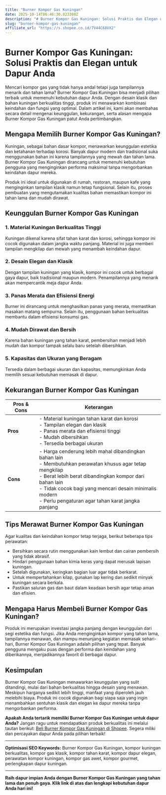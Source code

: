 ```yaml
---
title: "Burner Kompor Gas Kuningan"
date: 2025-10-14T06:46:30.823388Z
description: "# Burner Kompor Gas Kuningan: Solusi Praktis dan Elegan untuk Dapur Anda..."
slug: "burner-kompor-gas-kuningan"
affiliate_url: "https://s.shopee.co.id/7V44C68VX2"
---
```

# Burner Kompor Gas Kuningan: Solusi Praktis dan Elegan untuk Dapur Anda

Mencari kompor gas yang tidak hanya andal tetapi juga tampilannya menarik dan tahan lama? Burner Kompor Gas Kuningan bisa menjadi pilihan terbaik untuk memenuhi kebutuhan dapur Anda. Dengan desain klasik dan bahan kuningan berkualitas tinggi, produk ini menawarkan kombinasi keindahan dan fungsi yang optimal. Dalam artikel ini, kami akan membahas secara detail mengenai keunggulan, kekurangan, serta alasan mengapa Burner Kompor Gas Kuningan patut Anda pertimbangkan.

## Mengapa Memilih Burner Kompor Gas Kuningan?

Kuningan, sebagai bahan dasar kompor, menawarkan keunggulan estetika dan ketahanan terhadap korosi. Banyak dapur modern dan tradisional suka menggunakan bahan ini karena tampilannya yang mewah dan tahan lama. Burner Kompor Gas Kuningan dirancang untuk memenuhi kebutuhan pengguna yang menginginkan performa maksimal tanpa mengorbankan keindahan dapur mereka.

Produk ini ideal untuk digunakan di rumah, restoran, maupun kafe yang menginginkan tampilan klasik namun tetap fungsional. Selain itu, proses pembuatan yang mengutamakan kualitas bahan memastikan kompor ini tahan lama dan mudah dirawat.

## Keunggulan Burner Kompor Gas Kuningan

### 1. Material Kuningan Berkualitas Tinggi

Kuningan dikenal karena sifat tahan karat dan korosi, sehingga kompor ini cocok digunakan dalam jangka waktu panjang. Material ini juga memberi tampilan mengkilap dan mewah yang menambah keindahan dapur.

### 2. Desain Elegan dan Klasik

Dengan tampilan kuningan yang klasik, kompor ini cocok untuk berbagai gaya dapur, baik tradisional maupun modern. Penampilannya yang menarik akan mempercantik meja dapur Anda.

### 3. Panas Merata dan Efisiensi Energi

Burner ini dirancang untuk menghasilkan panas yang merata, memastikan masakan matang sempurna. Selain itu, penggunaan bahan berkualitas membantu dalam efisiensi konsumsi gas.

### 4. Mudah Dirawat dan Bersih

Karena bahan kuningan yang tahan karat, pembersihan menjadi lebih mudah dan kompor tampak selalu baru setelah dibersihkan.

### 5. Kapasitas dan Ukuran yang Beragam

Tersedia dalam berbagai ukuran dan kapasitas, memungkinkan Anda memilih sesuai kebutuhan memasak di dapur.

## Kekurangan Burner Kompor Gas Kuningan

| **Pros & Cons** | **Keterangan** |
|------------------|----------------|
| **Pros**        | - Material kuningan tahan karat dan korosi<br>- Tampilan elegan dan klasik<br>- Panas merata dan efisiensi tinggi<br>- Mudah dibersihkan<br>- Tersedia berbagai ukuran |
| **Cons**        | - Harga cenderung lebih mahal dibandingkan bahan lain<br>- Membutuhkan perawatan khusus agar tetap mengkilap<br>- Berat lebih berat dibandingkan kompor dari bahan lain<br>- Tidak cocok bagi yang mencari desain minimalis modern<br>- Perlu pengaturan agar tahan karat jangka panjang |

## Tips Merawat Burner Kompor Gas Kuningan

Agar kualitas dan keindahan kompor tetap terjaga, berikut beberapa tips perawatan:

- Bersihkan secara rutin menggunakan kain lembut dan cairan pembersih yang tidak abrasif.
- Hindari penggunaan bahan kimia keras yang dapat merusak lapisan kuningan.
- Setelah digunakan, keringkan bagian luar agar tidak berkarat.
- Untuk mempertahankan kilap, gunakan lap kering dan sedikit minyak kuningan secara berkala.
- Pastikan saluran gas dan baut dalam keadaan bersih agar tetap aman dan efisien.

## Mengapa Harus Membeli Burner Kompor Gas Kuningan?

Produk ini merupakan investasi jangka panjang dengan keunggulan dari segi estetika dan fungsi. Jika Anda menginginkan kompor yang tahan lama, tampilannya menawan, dan mampu menunjang kegiatan memasak sehari-hari, Burner Kompor Gas Kuningan adalah pilihan yang tepat. Banyak pengguna mengaku puas dengan performa dan keindahan yang diberikannya, menjadikannya favorit di berbagai dapur.

## Kesimpulan

Burner Kompor Gas Kuningan menawarkan keunggulan yang sulit ditandingi, mulai dari bahan berkualitas hingga desain yang menawan. Meskipun harganya sedikit lebih tinggi, manfaat yang diperoleh jauh melebihi biaya. Produk ini cocok digunakan bagi siapa saja yang ingin menambahkan sentuhan klasik dan elegan ke dapur mereka tanpa mengorbankan performa.

**Apakah Anda tertarik memiliki Burner Kompor Gas Kuningan untuk dapur Anda?** Jangan ragu untuk mendapatkan produk berkualitas ini melalui tautan berikut: [Beli Burner Kompor Gas Kuningan di Shopee](https://s.shopee.co.id/7V44C68VX2). Segera miliki dan percayakan dapur Anda pada pilihan terbaik!

---

**Optimisasi SEO Keywords:** Burner Kompor Gas Kuningan, kompor kuningan berkualitas, kompor gas klasik, kompor tahan karat, kompor dapur elegan, perawatan kompor kuningan, kompor gas awet, kompor gourmet, perlengkapan dapur kuningan.

---

**Raih dapur impian Anda dengan Burner Kompor Gas Kuningan yang tahan lama dan penuh gaya. Klik link di atas dan lengkapi kebutuhan dapur Anda hari ini!**